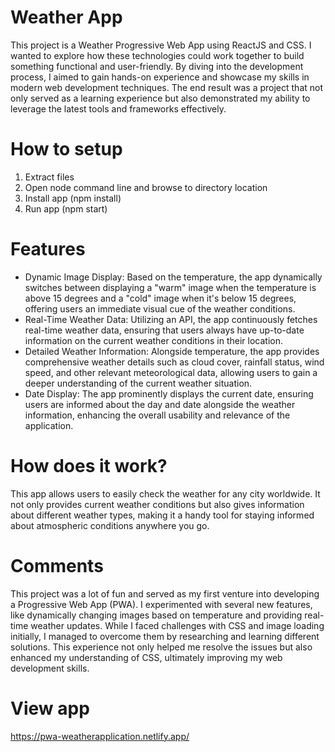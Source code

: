 # Weather App

This project is a Weather Progressive Web App using ReactJS and CSS. I wanted to explore how these technologies could work together to build something functional and user-friendly. By diving into the development process, I aimed to gain hands-on experience and showcase my skills in modern web development techniques. The end result was a project that not only served as a learning experience but also demonstrated my ability to leverage the latest tools and frameworks effectively.

# How to setup

1. Extract files
2. Open node command line and browse to directory location
3. Install app (npm install)
4. Run app (npm start)

# Features

* Dynamic Image Display: Based on the temperature, the app dynamically switches between displaying a "warm" image when the temperature is above 15 degrees and a "cold" image when it's below 15 degrees, offering users an immediate visual cue of the weather conditions.
* Real-Time Weather Data: Utilizing an API, the app continuously fetches real-time weather data, ensuring that users always have up-to-date information on the current weather conditions in their location.
* Detailed Weather Information: Alongside temperature, the app provides comprehensive weather details such as cloud cover, rainfall status, wind speed, and other relevant meteorological data, allowing users to gain a deeper understanding of the current weather situation.
* Date Display: The app prominently displays the current date, ensuring users are informed about the day and date alongside the weather information, enhancing the overall usability and relevance of the application.
  

# How does it work?

This app allows users to easily check the weather for any city worldwide. It not only provides current weather conditions but also gives information about different weather types, making it a handy tool for staying informed about atmospheric conditions anywhere you go.

# Comments

This project was a lot of fun and served as my first venture into developing a Progressive Web App (PWA). I experimented with several new features, like dynamically changing images based on temperature and providing real-time weather updates. While I faced challenges with CSS and image loading initially, I managed to overcome them by researching and learning different solutions. This experience not only helped me resolve the issues but also enhanced my understanding of CSS, ultimately improving my web development skills. 

# View app
https://pwa-weatherapplication.netlify.app/
